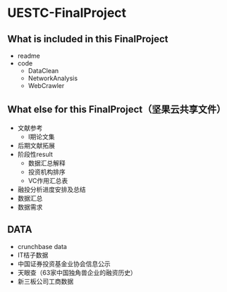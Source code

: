 # UESTC-FinalProject

## What is included in this FinalProject
* readme
* code  
  * DataClean
  * NetworkAnalysis
  * WebCrawler

## What else for this FinalProject（坚果云共享文件）
* 文献参考
  * I期论文集
* 后期文献拓展
* 阶段性result
   - 数据汇总解释
   - 投资机构排序
   - VC作用汇总表
* 融投分析进度安排及总结
* 数据汇总
* 数据需求

## DATA
 - crunchbase data
 - IT桔子数据
 - 中国证券投资基金业协会信息公示
 - 天眼查（63家中国独角兽企业的融资历史）
 - 新三板公司工商数据
